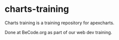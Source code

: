 # charts-training

Charts training is a training repository for apexcharts.

Done at BeCode.org as part of our web dev training.

